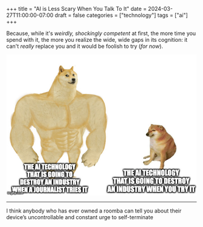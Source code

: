 +++
title = "AI is Less Scary When You Talk To It"
date = 2024-03-27T11:00:00-07:00
draft = false
categories = ["technology"]
tags = ["ai"]
+++

Because, while it's _weirdly, shockingly competent_ at first,
the more time you spend with it, the more you realize the
wide, wide gaps in its cognition: it can't _really_ replace
you and it would be foolish to try (_for now_).

![](./scary.png)

------

I think anybody who has ever owned a roomba can tell you about their device’s uncontrollable and constant urge to self-terminate